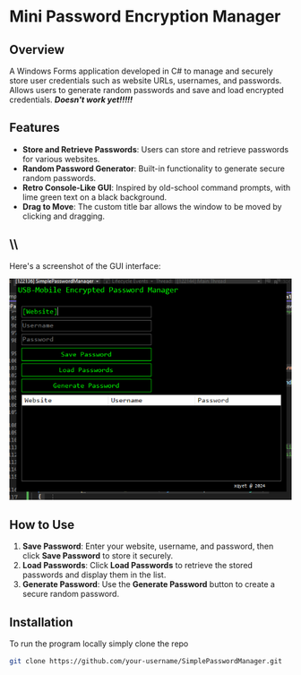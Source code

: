 # Mini Password Encryption Manager

## Overview
A Windows Forms application developed in C# to manage and securely store user credentials such as website URLs, usernames, and passwords. Allows users to generate random passwords and save and load encrypted credentials. ***Doesn't work yet!!!!!***
## Features
- **Store and Retrieve Passwords**: Users can store and retrieve passwords for various websites.
- **Random Password Generator**: Built-in functionality to generate secure random passwords.
- **Retro Console-Like GUI**: Inspired by old-school command prompts, with lime green text on a black background.
- **Drag to Move**: The custom title bar allows the window to be moved by clicking and dragging.

## \\\\
Here's a screenshot of the GUI interface:

![Password Manager GUI](SimplePasswordManager/pm_gui.png)

## How to Use
1. **Save Password**: Enter your website, username, and password, then click **Save Password** to store it securely.
2. **Load Passwords**: Click **Load Passwords** to retrieve the stored passwords and display them in the list.
3. **Generate Password**: Use the **Generate Password** button to create a secure random password.
## Installation
To run the program locally simply clone the repo
```bash
git clone https://github.com/your-username/SimplePasswordManager.git
```

